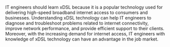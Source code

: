 IT engineers should learn xDSL because it is a popular technology used for delivering high-speed broadband internet access to consumers and businesses. Understanding xDSL technology can help IT engineers to diagnose and troubleshoot problems related to internet connectivity, improve network performance, and provide efficient support to their clients. Moreover, with the increasing demand for internet access, IT engineers with knowledge of xDSL technology can have an advantage in the job market.
